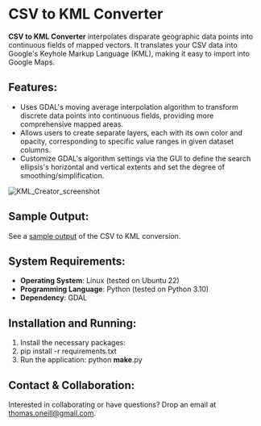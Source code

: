 # CSV to KML Converter

**CSV to KML Converter** interpolates disparate geographic data points into continuous fields of mapped vectors. It translates your CSV data into Google's Keyhole Markup Language (KML), making it easy to import into Google Maps.

## Features:
- Uses GDAL's moving average interpolation algorithm to transform discrete data points into continuous fields, providing more comprehensive mapped areas.
- Allows users to create separate layers, each with its own color and opacity, corresponding to specific value ranges in given dataset columns.
- Customize GDAL's algorithm settings via the GUI to define the search ellipsis's horizontal and vertical extents and set the degree of smoothing/simplification.

![KML_Creator_screenshot](https://github.com/figgeous/kml-creator/assets/56649407/ae80254e-1b39-476a-ba92-01d4476d681f)

## Sample Output:

See a [sample output](https://www.google.com/maps/d/edit?mid=1k_8PufWkvy9zPsLz70ibuwcq5unQ2rI&usp=sharing) of the CSV to KML conversion.

## System Requirements:
- **Operating System**: Linux (tested on Ubuntu 22)
- **Programming Language**: Python (tested on Python 3.10)
- **Dependency**: GDAL

## Installation and Running:
1. Install the necessary packages:
2. pip install -r requirements.txt
3. Run the application: python __make__.py
   
## Contact & Collaboration:
Interested in collaborating or have questions? Drop an email at [thomas.oneill@gmail.com](mailto:thomas.oneill@gmail.com).


